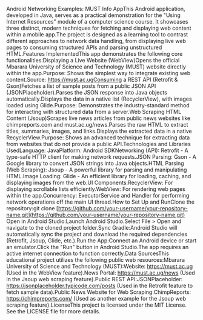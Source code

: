 Android Networking Examples: MUST Info AppThis Android application, developed in Java, serves as a practical demonstration for the "Using Internet Resources" module of a computer science course. It showcases three distinct, modern techniques for fetching and displaying web content within a mobile app.The project is designed as a learning tool to contrast different approaches to network data handling, from displaying live web pages to consuming structured APIs and parsing unstructured HTML.Features ImplementedThis app demonstrates the following core functionalities:Displaying a Live Website (WebView)Opens the official Mbarara University of Science and Technology (MUST) website directly within the app.Purpose: Shows the simplest way to integrate existing web content.Source: https://must.ac.ugConsuming a REST API (Retrofit & Gson)Fetches a list of sample posts from a public JSON API (JSONPlaceholder).Parses the JSON response into Java objects automatically.Displays the data in a native list (RecyclerView), with images loaded using Glide.Purpose: Demonstrates the industry-standard method for interacting with structured data from a server.Web Scraping HTML Content (Jsoup)Scrapes live news articles from public news websites like chimpreports.com and must.ac.ug/news.Parses the raw HTML to extract titles, summaries, images, and links.Displays the extracted data in a native RecyclerView.Purpose: Shows an advanced technique for extracting data from websites that do not provide a public API.Technologies and Libraries UsedLanguage: JavaPlatform: Android SDKNetworking (API): Retrofit - A type-safe HTTP client for making network requests.JSON Parsing: Gson - A Google library to convert JSON strings into Java objects.HTML Parsing (Web Scraping): Jsoup - A powerful library for parsing and manipulating HTML.Image Loading: Glide - An efficient library for loading, caching, and displaying images from the web.UI Components:RecyclerView: For displaying scrollable lists efficiently.WebView: For rendering web pages within the app.Concurrency: ExecutorService and Handler for performing network operations off the main UI thread.How to Set Up and RunClone the repository:git clone [https://github.com/your-username/your-repository-name.git](https://github.com/your-username/your-repository-name.git)
Open in Android Studio:Launch Android Studio.Select File > Open and navigate to the cloned project folder.Sync Gradle:Android Studio will automatically sync the project and download the required dependencies (Retrofit, Jsoup, Glide, etc.).Run the App:Connect an Android device or start an emulator.Click the "Run" button in Android Studio.The app requires an active internet connection to function correctly.Data SourcesThis educational project utilizes the following public web resources:Mbarara University of Science and Technology (MUST):Website: https://must.ac.ug (Used in the WebView feature).News Portal: https://must.ac.ug/news (Used in the Jsoup web scraping feature).Public REST API:JSONPlaceholder: https://jsonplaceholder.typicode.com/posts (Used in the Retrofit feature to fetch sample data).Public News Website for Web Scraping:ChimpReports: https://chimpreports.com/ (Used as another example for the Jsoup web scraping feature).LicenseThis project is licensed under the MIT License. See the LICENSE file for more details.
